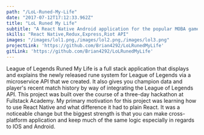 ```yaml
---
path: "/LoL-Runed-My-Life"
date: "2017-07-12T17:12:33.962Z"
title: "LoL Runed My Life"
subtitle: "A React Native Android application for the popular MOBA game League of Legends"
skills: "React Native,Redux,Express,Riot API"
images: "/images/lol1.png,/images/lol2.png,/images/lol3.png"
projectLink: 'https://github.com/Brian4292/LoLRunedMyLife'
gitLink: 'https://github.com/Brian4292/LoLRunedMyLife'
---
```


League of Legends Runed My Life is a full stack application that displays and explains the newly released rune system for League of Legends via a microservice API that we created. It also gives you champion data and player's recent match history by way of integrating the League of Legends API. This project was built over the course of a three-day hackathon at Fullstack Academy. My primary motivation for this project was learning how to use React Native and what difference it had to plain React. It was a noticeable change but the biggest strength is that you can make cross-platform application and keep much of the same logic especially in regards to IOS and Android.  
